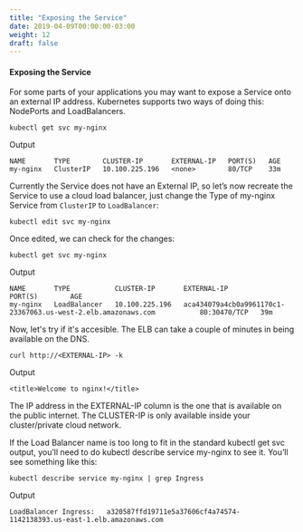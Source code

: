 ```yaml
---
title: "Exposing the Service"
date: 2019-04-09T00:00:00-03:00
weight: 12
draft: false
---
```

#### Exposing the Service
For some parts of your applications you may want to expose a Service onto an external IP address. Kubernetes supports two ways of doing this: NodePorts and LoadBalancers. 
```
kubectl get svc my-nginx
```
Output
```
NAME       TYPE        CLUSTER-IP       EXTERNAL-IP   PORT(S)   AGE
my-nginx   ClusterIP   10.100.225.196   <none>        80/TCP    33m
```
Currently the Service does not have an External IP, so let’s now recreate the Service to use a cloud load balancer, just change the Type of my-nginx Service from `ClusterIP` to `LoadBalancer`:
```
kubectl edit svc my-nginx
```
Once edited, we can check for the changes:
```
kubectl get svc my-nginx
```
Output
```
NAME       TYPE           CLUSTER-IP       EXTERNAL-IP                                                             PORT(S)        AGE
my-nginx   LoadBalancer   10.100.225.196   aca434079a4cb0a9961170c1-23367063.us-west-2.elb.amazonaws.com           80:30470/TCP   39m
```
Now, let's try if it's accesible. The ELB can take a couple of minutes in being available on the DNS.
```
curl http://<EXTERNAL-IP> -k
```
Output
```
<title>Welcome to nginx!</title>
```
The IP address in the EXTERNAL-IP column is the one that is available on the public internet. The CLUSTER-IP is only available inside your cluster/private cloud network.

If the Load Balancer name is too long to fit in the standard kubectl get svc output, you’ll need to do kubectl describe service my-nginx to see it. You’ll see something like this:
```
kubectl describe service my-nginx | grep Ingress
```
Output
```
LoadBalancer Ingress:   a320587ffd19711e5a37606cf4a74574-1142138393.us-east-1.elb.amazonaws.com
```
